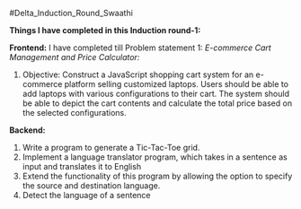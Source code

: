 #Delta_Induction_Round_Swaathi

**Things I have completed in this Induction round-1:**

**Frontend:**
I have completed till Problem statement 1:
*E-commerce Cart Management and Price Calculator:*
1. Objective: 
Construct a JavaScript shopping cart system for an e-commerce platform selling customized laptops. Users should be able to add laptops with various configurations to their cart. The system should be able to depict the cart contents and calculate the total price based on the selected configurations.

**Backend:**
1. Write a program to generate a Tic-Tac-Toe grid.
2. Implement a language translator program, which takes in a sentence as input and translates it to English
3. Extend the functionality of this program by allowing the option to specify the source and destination language.
4. Detect the language of a sentence


